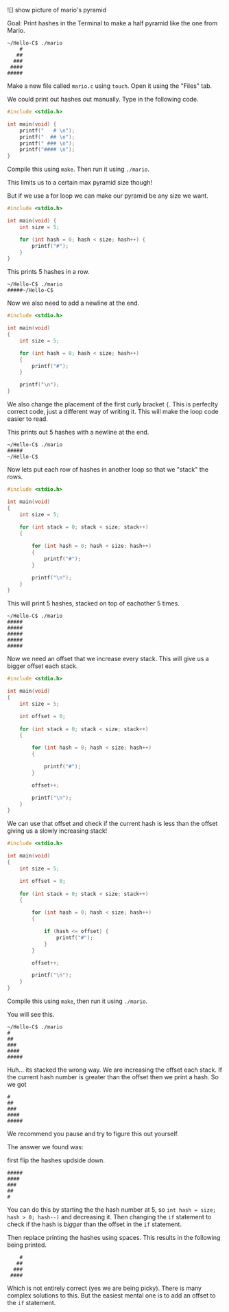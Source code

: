 ![] show picture of mario's pyramid

Goal: Print hashes in the Terminal to make a half pyramid like the one from Mario.

```
~/Hello-C$ ./mario
    #
   ##
  ###
 ####
#####
```

Make a new file called `mario.c` using `touch`. Open it using the "Files" tab.

We could print out hashes out manually. Type in the following code.

```c
#include <stdio.h>

int main(void) {
	printf("   # \n");
	printf("  ## \n");
	printf(" ### \n");
	printf("#### \n");
}
```

Compile this using `make`. Then run it using `./mario`.

This limits us to a certain max pyramid size though!

But if we use a for loop we can make our pyramid be any size we want.

```c
#include <stdio.h>

int main(void) {
	int size = 5;

	for (int hash = 0; hash < size; hash++) {
        printf("#");
    }
}
```

This prints 5 hashes in a row.

```
~/Hello-C$ ./mario
#####~/Hello-C$
```

Now we also need to add a newline at the end.

```c
#include <stdio.h>

int main(void) 
{
	int size = 5;

    for (int hash = 0; hash < size; hash++) 
    {
        printf("#");
    }

    printf("\n");
}
```

We also change the placement of the first curly bracket `{`. This is perfeclty correct code, just a different way of writing it. This will make the loop code easier to read.

This prints out 5 hashes with a newline at the end.

```
~/Hello-C$ ./mario
#####
~/Hello-C$ 
```

Now lets put each row of hashes in another loop so that we "stack" the rows.

```c
#include <stdio.h>

int main(void) 
{
	int size = 5;
	
	for (int stack = 0; stack < size; stack++) 
    {

		for (int hash = 0; hash < size; hash++) 
        {
            printf("#");
        }

		printf("\n");
	}
}
```

This will print 5 hashes, stacked on top of eachother 5 times.

```
~/Hello-C$ ./mario
#####
#####
#####
#####
#####
```

Now we need an offset that we increase every stack. This will give us a bigger offset each stack. 

```c
#include <stdio.h>

int main(void) 
{
	int size = 5;

	int offset = 0;
	
	for (int stack = 0; stack < size; stack++) 
    {

		for (int hash = 0; hash < size; hash++) 
        {

			printf("#");
		}

		offset++;

		printf("\n");
	}
}
```

We can use that offset and check if the current hash is less than the offset giving us a slowly increasing stack!

```c
#include <stdio.h>

int main(void) 
{
	int size = 5;

	int offset = 0;
	
	for (int stack = 0; stack < size; stack++) 
    {

		for (int hash = 0; hash < size; hash++) 
        {

			if (hash <= offset) {
				printf("#");
			}
		}

		offset++;

		printf("\n");
	}
}
```

Compile this using `make`, then run it using `./mario`.

You will see this.

```
~/Hello-C$ ./mario
#
##
###
####
#####
```

Huh... its stacked the wrong way. We are increasing the offset each stack. If the current hash number is greater than the offset then we print a hash. So we got

```
#
##
###
####
#####
```

We recommend you pause and try to figure this out yourself. 

The answer we found was:

first flip the hashes updside down.

```
#####
#### 
###  
##   
#  
```

You can do this by starting the the hash number at 5, so `int hash = size; hash > 0; hash--)` and decreasing it. Then changing the `if` statement to check if the hash is *bigger* than the offset in the `if` statement.

Then replace printing the hashes using spaces. This results in the following being printed.

```   
    #
   ##
  ###
 ####
```

Which is not entirely correct (yes we are being picky). There is many complex solutions to this. But the easiest mental one is to add an offset to the `if` statement.